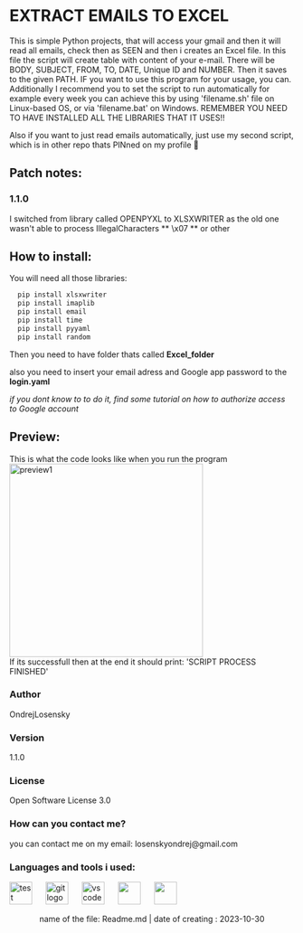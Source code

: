 
  # **EXTRACT EMAILS TO EXCEL** #
  
  This is simple Python projects, that will access your gmail and then it will read all emails, check then as SEEN and then i creates an Excel file. 
  In this file the script will create table with content of your e-mail. There will be BODY, SUBJECT, FROM, TO, DATE, Unique ID and NUMBER. Then it saves to
  the given PATH. IF you want to use this program for your usage, you can. Additionally I recommend you to set the script to run automatically for example every week
  you can achieve this by using 'filename.sh' file on Linux-based OS, or via 'filename.bat' on Windows. REMEMBER YOU NEED TO HAVE INSTALLED ALL THE LIBRARIES THAT IT USES!!

  Also if you want to just read emails automatically, just use my second script, which is in other repo thats PINned on my profile 📌
<h2> Patch notes: </h2>
<div>
<h3> 1.1.0 </h3>
  <p> I switched from library called OPENPYXL to XLSXWRITER as the old one wasn't able to process IllegalCharacters ** \x07 ** or other </p>
<h2> </h2>
 <p></p> 
<p></p>

</div>

<h2 align="left"> How to install: </h2>
<div>
    You will need all those libraries:

```bash
  pip install xlsxwriter
  pip install imaplib
  pip install email
  pip install time
  pip install pyyaml
  pip install random
```

  Then you need to have folder thats called **Excel_folder**

  also you need to insert your email adress and Google app password to the **login.yaml**
  
  *if you dont know to to do it, find some tutorial on how to authorize access to Google account*
</div>
    
  <h2 align="left"> Preview: </h2>
  This is what the code looks like when you run the program
  <div>
    <img width="342" alt="preview1" src="https://github.com/OndrejLosensky/extract-emails/assets/127244546/1e33a99e-a033-4875-83c4-56e4b58a53e3">
  </div>
  If its successfull then at the end it should print: 'SCRIPT PROCESS FINISHED'
  <div>
    
  </div>
  
  <p align="left">  </p> 
  <h3 align="left"> Author</h3>
  <p align="left"> OndrejLosensky </p>
  <h3 align="left"> Version </h3>
  <p align="left"> 1.1.0  </p>
  <h3 align="left">License </h3>
  <p align="left"> Open Software License 3.0 </p>

  <h3 align="left">How can you contact me? </h3>
  <p align="left"> you can contact me on my email: losenskyondrej@gmail.com </p>
<h3 align="left"> Languages and tools i used: </h3>
 <div align="left">
    <img alt="test" width="40" src="https://cdn.jsdelivr.net/gh/devicons/devicon/icons/python/python-original.svg" />
    <img width="16"/>
    <img src="https://cdn.jsdelivr.net/gh/devicons/devicon/icons/git/git-original.svg" height="40" alt="git logo"  />
   <img width="16"/>
    <img src="https://cdn.jsdelivr.net/gh/devicons/devicon/icons/vscode/vscode-original.svg" height="40" alt="vscode logo"  />  
   <img width="16"/>
   <img src="https://github.com/OndrejLosensky/extract-emails/assets/127244546/86f50d07-63d3-4f53-9c37-7f83fc2bef87" width="40" />
   <img width="16" />
   <img src="https://github.com/OndrejLosensky/extract-emails/assets/127244546/339f4e92-cba8-414e-ad1a-876610fdef7a" wiodth="40" height="40" />
  </div>


  <p> </p>
  <p> </p>
  <p align="center"> name of the file: Readme.md |  date of creating : 2023-10-30 </p>
  

